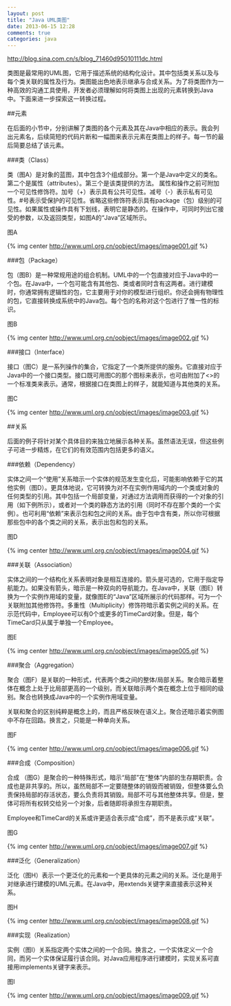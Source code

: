 ```yaml
---
layout: post
title: "Java UML类图"
date: 2013-06-15 12:28
comments: true
categories: java
---
```

<http://blog.sina.com.cn/s/blog_71460d95010111dc.html>

类图是最常用的UML图，它用于描述系统的结构化设计。其中包括类关系以及与每个类关联的属性及行为。类图能出色地表示继承与合成关系。为了将类图作为一种高效的沟通工具使用，开发者必须理解如何将类图上出现的元素转换到Java中。下面来进一步探索这一转换过程。

##元素

在后面的小节中，分别讲解了类图的各个元素及其在Java中相应的表示。我会列出元素名，后续简短的代码片断和一幅图来表示元素在类图上的样子。每一节的最后简要总结了该元素。
<!-- more -->
###类（Class）

类（图A）是对象的蓝图，其中包含3个组成部分。第一个是Java中定义的类名。第二个是属性（attributes）。第三个是该类提供的方法。
属性和操作之前可附加一个可见性修饰符。加号（+）表示具有公共可见性。减号（-）表示私有可见性。#号表示受保护的可见性。省略这些修饰符表示具有package（包）级别的可见性。如果属性或操作具有下划线，表明它是静态的。在操作中，可同时列出它接受的参数，以及返回类型，如图A的“Java”区域所示。

图A

{% img center http://www.uml.org.cn/oobject/images/image001.gif %}

###包（Package）

包（图B）是一种常规用途的组合机制。UML中的一个包直接对应于Java中的一个包。在Java中，一个包可能含有其他包、类或者同时含有这两者。进行建模时，你通常拥有逻辑性的包，它主要用于对你的模型进行组织。你还会拥有物理性的包，它直接转换成系统中的Java包。每个包的名称对这个包进行了惟一性的标识。

图B

{% img center http://www.uml.org.cn/oobject/images/image002.gif %}

###接口（Interface）

接口（图C）是一系列操作的集合，它指定了一个类所提供的服务。它直接对应于Java中的一个接口类型。接口既可用图C的那个图标来表示，也可由附加了<<interface>>的一个标准类来表示。通常，根据接口在类图上的样子，就能知道与其他类的关系。

图C

{% img center http://www.uml.org.cn/oobject/images/image003.gif %}

##关系

后面的例子将针对某个具体目的来独立地展示各种关系。虽然语法无误，但这些例子可进一步精炼，在它们的有效范围内包括更多的语义。

###依赖（Dependency）

实体之间一个“使用”关系暗示一个实体的规范发生变化后，可能影响依赖于它的其他实例（图D）。更具体地说，它可转换为对不在实例作用域内的一个类或对象的任何类型的引用。其中包括一个局部变量，对通过方法调用而获得的一个对象的引用（如下例所示），或者对一个类的静态方法的引用（同时不存在那个类的一个实例）。也可利用“依赖”来表示包和包之间的关系。由于包中含有类，所以你可根据那些包中的各个类之间的关系，表示出包和包的关系。

图D

{% img center http://www.uml.org.cn/oobject/images/image004.gif %}

###关联（Association）

实体之间的一个结构化关系表明对象是相互连接的。箭头是可选的，它用于指定导航能力。如果没有箭头，暗示是一种双向的导航能力。在Java中，关联（图E）转换为一个实例作用域的变量，就像图E的“Java”区域所展示的代码那样。可为一个关联附加其他修饰符。多重性（Multiplicity）修饰符暗示着实例之间的关系。在示范代码中，Employee可以有0个或更多的TimeCard对象。但是，每个TimeCard只从属于单独一个Employee。

图E

{% img center http://www.uml.org.cn/oobject/images/image005.gif %}

###聚合（Aggregation）

聚合（图F）是关联的一种形式，代表两个类之间的整体/局部关系。聚合暗示着整体在概念上处于比局部更高的一个级别，而关联暗示两个类在概念上位于相同的级别。聚合也转换成Java中的一个实例作用域变量。

关联和聚合的区别纯粹是概念上的，而且严格反映在语义上。聚合还暗示着实例图中不存在回路。换言之，只能是一种单向关系。

图F

{% img center http://www.uml.org.cn/oobject/images/image006.gif %}

###合成（Composition）

合成 （图G）是聚合的一种特殊形式，暗示“局部”在“整体”内部的生存期职责。合成也是非共享的。所以，虽然局部不一定要随整体的销毁而被销毁，但整体要么负责保持局部的存活状态，要么负责将其销毁。局部不可与其他整体共享。但是，整体可将所有权转交给另一个对象，后者随即将承担生存期职责。

Employee和TimeCard的关系或许更适合表示成“合成”，而不是表示成“关联”。

图G

{% img center http://www.uml.org.cn/oobject/images/image007.gif %}

###泛化（Generalization）

泛化（图H）表示一个更泛化的元素和一个更具体的元素之间的关系。泛化是用于对继承进行建模的UML元素。在Java中，用extends关键字来直接表示这种关系。

图H

{% img center http://www.uml.org.cn/oobject/images/image008.gif %}

###实现（Realization）

实例（图I）关系指定两个实体之间的一个合同。换言之，一个实体定义一个合同，而另一个实体保证履行该合同。对Java应用程序进行建模时，实现关系可直接用implements关键字来表示。

图I

{% img center http://www.uml.org.cn/oobject/images/image009.gif %}